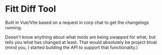 # Fitt Diff Tool

Built in Vue/Vite based on a request in corp chat to get the changelogs running.

Doesn't know anything about what mods are being swapped for what, but tells you what has changed at least.  That would absolutely be project bloat (mind you, I started building the API to support that functionality.)
